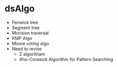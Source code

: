 # dsAlgo

* Fenwick tree
* Segment tree
* Morision traversal
* KMP Algo
* Moore voting algo
* Need to revise
    * Z algoritham
    * Aho-Corasick Algorithm for Pattern Searching